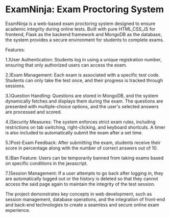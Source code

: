 # ExamNinja: Exam Proctoring System
ExamNinja is a web-based exam proctoring system designed to ensure academic integrity during online tests. Built with pure HTML,CSS,JS for frontend, Flask as the backend framework and MongoDB as the database, the system provides a secure environment for students to complete exams.

Features:

1.)User Authentication: Students log in using a unique registration number, ensuring that only authorized users can access the exam.

2.)Exam Management: Each exam is associated with a specific test code. Students can only take the test once, and their progress is tracked through sessions.

3.)Question Handling: Questions are stored in MongoDB, and the system dynamically fetches and displays them during the exam. The questions are presented with multiple-choice options, and the user's selected answers are processed and scored.

4.)Security Measures: The system enforces strict exam rules, including restrictions on tab switching, right-clicking, and keyboard shortcuts. A timer is also included to automatically submit the exam after a set time.

5.)Post-Exam Feedback: After submitting the exam, students receive their score in percentage along with the number of correct answers out of 10.

6.)Ban Feature: Users can be temporarily banned from taking exams based on specific conditions in the javascript.

7.)Session Management: If a user attempts to go back after logging in, they are automatically logged out or the history is deleted so that they cannot access the said page again to maintain the integrity of the test session.

The project demonstrates key concepts in web development, such as session management, database operations, and the integration of front-end and back-end technologies to create a seamless and secure online exam experience.

